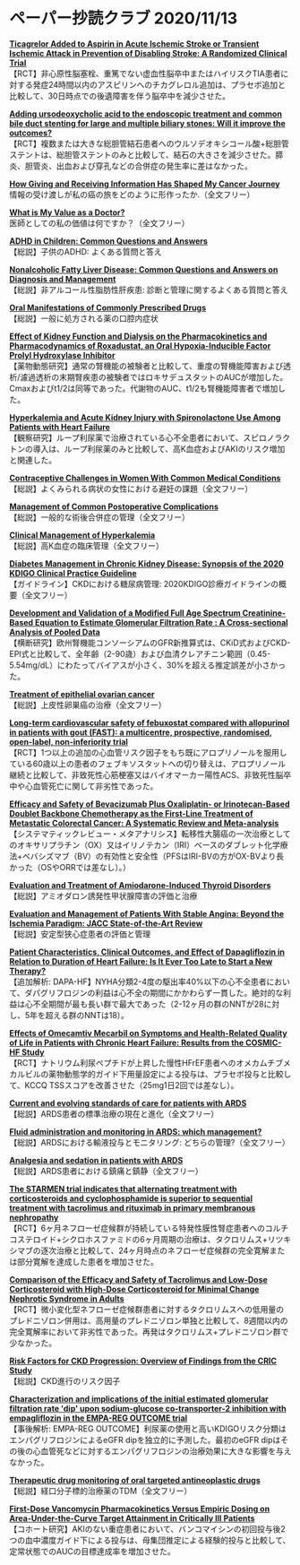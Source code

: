 # ペーパー抄読クラブ 2020/11/13

[**Ticagrelor Added to Aspirin in Acute Ischemic Stroke or Transient Ischemic Attack in Prevention of Disabling Stroke: A Randomized Clinical Trial**](https://pubmed.ncbi.nlm.nih.gov/33159526/)  
【RCT】非心原性脳塞栓、重篤でない虚血性脳卒中またはハイリスクTIA患者に対する発症24時間以内のアスピリンへのチカグレロル追加は、プラセボ追加と比較して、30日時点での後遺障害を伴う脳卒中を減少させた。

[**Adding ursodeoxycholic acid to the endoscopic treatment and common bile duct stenting for large and multiple biliary stones: Will it improve the outcomes?**](https://pubmed.ncbi.nlm.nih.gov/33172395/)  
【RCT】複数または大きな総胆管結石患者へのウルソデオキシコール酸+総胆管ステントは、総胆管ステントのみと比較して、結石の大きさを減少させた。膵炎、胆管炎、出血および穿孔などの合併症の発生率に差はなかった。

[**How Giving and Receiving Information Has Shaped My Cancer Journey**](https://pubmed.ncbi.nlm.nih.gov/33168685/)  
情報の受け渡しが私の癌の旅をどのように形作ったか.（全文フリー）

[**What is My Value as a Doctor?**](https://pubmed.ncbi.nlm.nih.gov/33168686/)  
医師としての私の価値は何ですか？（全文フリー）

[**ADHD in Children: Common Questions and Answers**](https://pubmed.ncbi.nlm.nih.gov/33179887/)  
【総説】子供のADHD: よくある質問と答え

[**Nonalcoholic Fatty Liver Disease: Common Questions and Answers on Diagnosis and Management**](https://pubmed.ncbi.nlm.nih.gov/33179890/)  
【総説】非アルコール性脂肪性肝疾患: 診断と管理に関するよくある質問と答え

[**Oral Manifestations of Commonly Prescribed Drugs**](https://pubmed.ncbi.nlm.nih.gov/33179891/)  
【総説】一般に処方される薬の口腔内症状

[**Effect of Kidney Function and Dialysis on the Pharmacokinetics and Pharmacodynamics of Roxadustat, an Oral Hypoxia-Inducible Factor Prolyl Hydroxylase Inhibitor**](https://pubmed.ncbi.nlm.nih.gov/33165773/)  
【薬物動態研究】通常の腎機能の被験者と比較して、重度の腎機能障害および透析/濾過透析の末期腎疾患の被験者ではロキサデュスタットのAUCが増加した。Cmaxおよびt1/2は同等であった。代謝物のAUC、t1/2も腎機能障害者で増加した。

[**Hyperkalemia and Acute Kidney Injury with Spironolactone Use Among Patients with Heart Failure**](https://pubmed.ncbi.nlm.nih.gov/33153631/)  
【観察研究】ループ利尿薬で治療されている心不全患者において、スピロノラクトンの導入は、ループ利尿薬のみと比較して、高K血症およびAKIのリスク増加と関連した。

[**Contraceptive Challenges in Women With Common Medical Conditions**](https://pubmed.ncbi.nlm.nih.gov/33153637/)  
【総説】よくみられる病状の女性における避妊の課題（全文フリー）

[**Management of Common Postoperative Complications**](https://pubmed.ncbi.nlm.nih.gov/33153639/)  
【総説】一般的な術後合併症の管理（全文フリー）

[**Clinical Management of Hyperkalemia**](https://pubmed.ncbi.nlm.nih.gov/33160639/)  
【総説】高K血症の臨床管理（全文フリー）

[**Diabetes Management in Chronic Kidney Disease: Synopsis of the 2020 KDIGO Clinical Practice Guideline**](https://pubmed.ncbi.nlm.nih.gov/33166222/)  
【ガイドライン】CKDにおける糖尿病管理: 2020KDIGO診療ガイドラインの概要（全文フリー）

[**Development and Validation of a Modified Full Age Spectrum Creatinine-Based Equation to Estimate Glomerular Filtration Rate : A Cross-sectional Analysis of Pooled Data**](https://pubmed.ncbi.nlm.nih.gov/33166224/)  
【横断研究】欧州腎機能コンソーシアムのGFR新推算式は、CKiD式およびCKD-EPI式と比較して、全年齢（2-90歳）および血清クレアチニン範囲（0.45-5.54mg/dL）にわたってバイアスが小さく、30%を超える推定誤差が小さかった。

[**Treatment of epithelial ovarian cancer**](https://pubmed.ncbi.nlm.nih.gov/33168565/)  
【総説】上皮性卵巣癌の治療（全文フリー）

[**Long-term cardiovascular safety of febuxostat compared with allopurinol in patients with gout (FAST): a multicentre, prospective, randomised, open-label, non-inferiority trial**](https://pubmed.ncbi.nlm.nih.gov/33181081/)  
【RCT】1つ以上の追加の心血管リスク因子をもち既にアロプリノールを服用している60歳以上の患者のフェブキソスタットへの切り替えは、アロプリノール継続と比較して、非致死性心筋梗塞又はバイオマーカー陽性ACS、非致死性脳卒中や心血管死亡に関して非劣性であった。

[**Efficacy and Safety of Bevacizumab Plus Oxaliplatin- or Irinotecan-Based Doublet Backbone Chemotherapy as the First-Line Treatment of Metastatic Colorectal Cancer: A Systematic Review and Meta-analysis**](https://pubmed.ncbi.nlm.nih.gov/33180265/)  
【システマティックレビュー・メタアナリシス】転移性大腸癌の一次治療としてのオキサリプラチン（OX）又はイリノテカン（IRI）ベースのダブレット化学療法+ベバシズマブ（BV）の有効性と安全性（PFSはIRI-BVの方がOX-BVより長かった（OSやORRでは差なし）。）

[**Evaluation and Treatment of Amiodarone-Induced Thyroid Disorders**](https://pubmed.ncbi.nlm.nih.gov/33159436/)  
【総説】アミオダロン誘発性甲状腺障害の評価と治療

[**Evaluation and Management of Patients With Stable Angina: Beyond the Ischemia Paradigm: JACC State-of-the-Art Review**](https://pubmed.ncbi.nlm.nih.gov/33153586/)  
【総説】安定型狭心症患者の評価と管理

[**Patient Characteristics, Clinical Outcomes, and Effect of Dapagliflozin in Relation to Duration of Heart Failure: Is It Ever Too Late to Start a New Therapy?**](https://pubmed.ncbi.nlm.nih.gov/33164553/)  
【追加解析: DAPA-HF】NYHA分類2-4度の駆出率40%以下の心不全患者において、ダパグリフロジンの利益は心不全の期間にかかわらず一貫した。絶対的な利益は心不全期間が最も長い群で最大であった（2-12ヶ月の群のNNTが28に対し、5年を超える群のNNTは18）。

[**Effects of Omecamtiv Mecarbil on Symptoms and Health-Related Quality of Life in Patients with Chronic Heart Failure: Results from the COSMIC-HF Study**](https://pubmed.ncbi.nlm.nih.gov/33176437/)  
【RCT】ナトリウム利尿ペプチドが上昇した慢性HFrEF患者へのオメカムチブメカルビルの薬物動態学的ガイド下用量設定による投与は、プラセボ投与と比較して、KCCQ TSSスコアを改善させた（25mg1日2回では差なし）。

[**Current and evolving standards of care for patients with ARDS**](https://pubmed.ncbi.nlm.nih.gov/33156382/)  
【総説】ARDS患者の標準治療の現在と進化（全文フリー）

[**Fluid administration and monitoring in ARDS: which management?**](https://pubmed.ncbi.nlm.nih.gov/33169217/)  
【総説】ARDSにおける輸液投与とモニタリング: どちらの管理?（全文フリー）

[**Analgesia and sedation in patients with ARDS**](https://pubmed.ncbi.nlm.nih.gov/33170331/)  
【総説】ARDS患者における鎮痛と鎮静（全文フリー）

[**The STARMEN trial indicates that alternating treatment with corticosteroids and cyclophosphamide is superior to sequential treatment with tacrolimus and rituximab in primary membranous nephropathy**](https://pubmed.ncbi.nlm.nih.gov/33166580/)  
【RCT】6ヶ月ネフローゼ症候群が持続している特発性膜性腎症患者へのコルチコステロイド+シクロホスファミドの6ヶ月周期の治療は、タクロリムス+リツキシマブの逐次治療と比較して、24ヶ月時点のネフローゼ症候群の完全寛解または部分寛解を達成した患者を増加させた。

[**Comparison of the Efficacy and Safety of Tacrolimus and Low-Dose Corticosteroid with High-Dose Corticosteroid for Minimal Change Nephrotic Syndrome in Adults**](https://pubmed.ncbi.nlm.nih.gov/33168602/)  
【RCT】微小変化型ネフローゼ症候群患者に対するタクロリムスへの低用量のプレドニゾロン併用は、高用量のプレドニゾロン単独と比較して、8週間以内の完全寛解率において非劣性であった。再発はタクロリムス+プレドニゾロン群で少なかった。

[**Risk Factors for CKD Progression: Overview of Findings from the CRIC Study**](https://pubmed.ncbi.nlm.nih.gov/33177074/)  
【総説】CKD進行のリスク因子

[**Characterization and implications of the initial estimated glomerular filtration rate 'dip' upon sodium-glucose co-transporter-2 inhibition with empagliflozin in the EMPA-REG OUTCOME trial**](https://pubmed.ncbi.nlm.nih.gov/33181154/)  
【事後解析: EMPA-REG OUTCOME】利尿薬の使用と高いKDIGOリスク分類はエンパグリフロジンによるeGFR dipを独立的に予測した。最初のeGFR dipはその後の心血管死などに対するエンパグリフロジンの治療効果に大きな影響を与えなかった。

[**Therapeutic drug monitoring of oral targeted antineoplastic drugs**](https://pubmed.ncbi.nlm.nih.gov/33165648/)  
【総説】経口分子標的治療薬のTDM（全文フリー）

[**First-Dose Vancomycin Pharmacokinetics Versus Empiric Dosing on Area-Under-the-Curve Target Attainment in Critically Ill Patients**](https://pubmed.ncbi.nlm.nih.gov/33176005/)  
【コホート研究】AKIのない重症患者において、バンコマイシンの初回投与後2つの血中濃度ガイド下による投与は、母集団推定による経験的投与と比較して、定常状態でのAUCの目標達成率を増加させた。